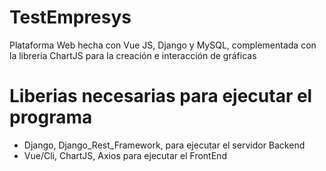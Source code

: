# TestEmpresys
Plataforma Web hecha con Vue JS, Django y MySQL, complementada con la libreria ChartJS para la creación e interacción de gráficas

# Liberias necesarias para ejecutar el programa
- Django, Django_Rest_Framework, para ejecutar el servidor Backend
- Vue/Cli, ChartJS, Axios para ejecutar el FrontEnd
